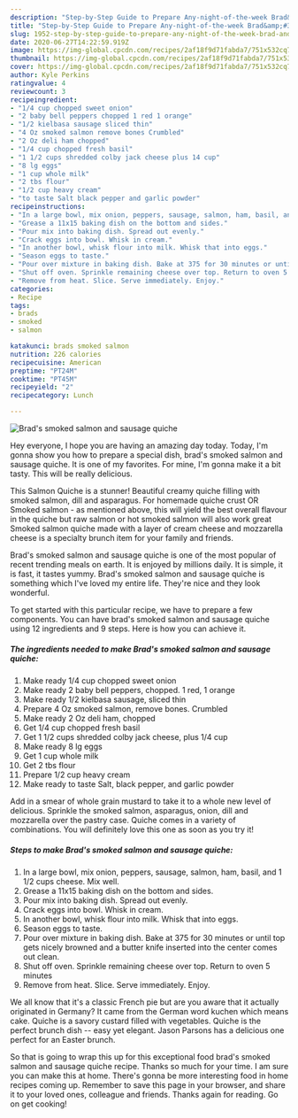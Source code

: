 ```yaml
---
description: "Step-by-Step Guide to Prepare Any-night-of-the-week Brad&amp;#39;s smoked salmon and sausage quiche"
title: "Step-by-Step Guide to Prepare Any-night-of-the-week Brad&amp;#39;s smoked salmon and sausage quiche"
slug: 1952-step-by-step-guide-to-prepare-any-night-of-the-week-brad-and-39-s-smoked-salmon-and-sausage-quiche
date: 2020-06-27T14:22:59.919Z
image: https://img-global.cpcdn.com/recipes/2af18f9d71fabda7/751x532cq70/brads-smoked-salmon-and-sausage-quiche-recipe-main-photo.jpg
thumbnail: https://img-global.cpcdn.com/recipes/2af18f9d71fabda7/751x532cq70/brads-smoked-salmon-and-sausage-quiche-recipe-main-photo.jpg
cover: https://img-global.cpcdn.com/recipes/2af18f9d71fabda7/751x532cq70/brads-smoked-salmon-and-sausage-quiche-recipe-main-photo.jpg
author: Kyle Perkins
ratingvalue: 4
reviewcount: 3
recipeingredient:
- "1/4 cup chopped sweet onion"
- "2 baby bell peppers chopped 1 red 1 orange"
- "1/2 kielbasa sausage sliced thin"
- "4 Oz smoked salmon remove bones Crumbled"
- "2 Oz deli ham chopped"
- "1/4 cup chopped fresh basil"
- "1 1/2 cups shredded colby jack cheese plus 14 cup"
- "8 lg eggs"
- "1 cup whole milk"
- "2 tbs flour"
- "1/2 cup heavy cream"
- "to taste Salt black pepper and garlic powder"
recipeinstructions:
- "In a large bowl, mix onion, peppers, sausage, salmon, ham, basil, and 1 1/2 cups cheese. Mix well."
- "Grease a 11x15 baking dish on the bottom and sides."
- "Pour mix into baking dish. Spread out evenly."
- "Crack eggs into bowl. Whisk in cream."
- "In another bowl, whisk flour into milk. Whisk that into eggs."
- "Season eggs to taste."
- "Pour over mixture in baking dish. Bake at 375 for 30 minutes or until top gets nicely browned and a butter knife inserted into the center comes out clean."
- "Shut off oven. Sprinkle remaining cheese over top. Return to oven 5 minutes"
- "Remove from heat. Slice. Serve immediately. Enjoy."
categories:
- Recipe
tags:
- brads
- smoked
- salmon

katakunci: brads smoked salmon 
nutrition: 226 calories
recipecuisine: American
preptime: "PT24M"
cooktime: "PT45M"
recipeyield: "2"
recipecategory: Lunch

---
```



![Brad&#39;s smoked salmon and sausage quiche](https://img-global.cpcdn.com/recipes/2af18f9d71fabda7/751x532cq70/brads-smoked-salmon-and-sausage-quiche-recipe-main-photo.jpg)

Hey everyone, I hope you are having an amazing day today. Today, I'm gonna show you how to prepare a special dish, brad&#39;s smoked salmon and sausage quiche. It is one of my favorites. For mine, I'm gonna make it a bit tasty. This will be really delicious.

This Salmon Quiche is a stunner! Beautiful creamy quiche filling with smoked salmon, dill and asparagus. For homemade quiche crust OR Smoked salmon - as mentioned above, this will yield the best overall flavour in the quiche but raw salmon or hot smoked salmon will also work great Smoked salmon quiche made with a layer of cream cheese and mozzarella cheese is a specialty brunch item for your family and friends.

Brad&#39;s smoked salmon and sausage quiche is one of the most popular of recent trending meals on earth. It is enjoyed by millions daily. It is simple, it is fast, it tastes yummy. Brad&#39;s smoked salmon and sausage quiche is something which I've loved my entire life. They're nice and they look wonderful.


To get started with this particular recipe, we have to prepare a few components. You can have brad&#39;s smoked salmon and sausage quiche using 12 ingredients and 9 steps. Here is how you can achieve it.

<!--inarticleads1-->

##### The ingredients needed to make Brad&#39;s smoked salmon and sausage quiche:

1. Make ready 1/4 cup chopped sweet onion
1. Make ready 2 baby bell peppers, chopped. 1 red, 1 orange
1. Make ready 1/2 kielbasa sausage, sliced thin
1. Prepare 4 Oz smoked salmon, remove bones. Crumbled
1. Make ready 2 Oz deli ham, chopped
1. Get 1/4 cup chopped fresh basil
1. Get 1 1/2 cups shredded colby jack cheese, plus 1/4 cup
1. Make ready 8 lg eggs
1. Get 1 cup whole milk
1. Get 2 tbs flour
1. Prepare 1/2 cup heavy cream
1. Make ready to taste Salt, black pepper, and garlic powder


Add in a smear of whole grain mustard to take it to a whole new level of delicious. Sprinkle the smoked salmon, asparagus, onion, dill and mozzarella over the pastry case. Quiche comes in a variety of combinations. You will definitely love this one as soon as you try it! 

<!--inarticleads2-->

##### Steps to make Brad&#39;s smoked salmon and sausage quiche:

1. In a large bowl, mix onion, peppers, sausage, salmon, ham, basil, and 1 1/2 cups cheese. Mix well.
1. Grease a 11x15 baking dish on the bottom and sides.
1. Pour mix into baking dish. Spread out evenly.
1. Crack eggs into bowl. Whisk in cream.
1. In another bowl, whisk flour into milk. Whisk that into eggs.
1. Season eggs to taste.
1. Pour over mixture in baking dish. Bake at 375 for 30 minutes or until top gets nicely browned and a butter knife inserted into the center comes out clean.
1. Shut off oven. Sprinkle remaining cheese over top. Return to oven 5 minutes
1. Remove from heat. Slice. Serve immediately. Enjoy.


We all know that it&#39;s a classic French pie but are you aware that it actually originated in Germany? It came from the German word kuchen which means cake. Quiche is a savory custard filled with vegetables. Quiche is the perfect brunch dish -- easy yet elegant. Jason Parsons has a delicious one perfect for an Easter brunch. 

So that is going to wrap this up for this exceptional food brad&#39;s smoked salmon and sausage quiche recipe. Thanks so much for your time. I am sure you can make this at home. There's gonna be more interesting food in home recipes coming up. Remember to save this page in your browser, and share it to your loved ones, colleague and friends. Thanks again for reading. Go on get cooking!
